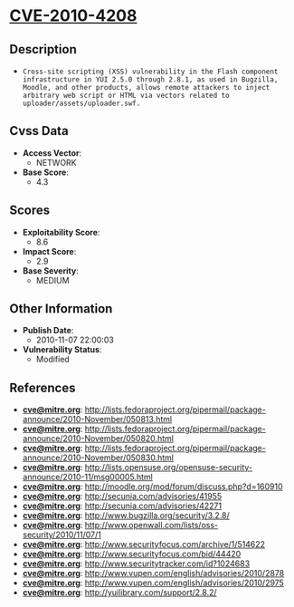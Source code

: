 
# [CVE-2010-4208](https://cve.mitre.org/cgi-bin/cvename.cgi?name=CVE-2010-4208)

## Description

- `Cross-site scripting (XSS) vulnerability in the Flash component infrastructure in YUI 2.5.0 through 2.8.1, as used in Bugzilla, Moodle, and other products, allows remote attackers to inject arbitrary web script or HTML via vectors related to uploader/assets/uploader.swf.`

## Cvss Data

- **Access Vector**:
  - NETWORK
- **Base Score**:
  - 4.3

## Scores

- **Exploitability Score**:
  - 8.6
- **Impact Score**:
  - 2.9
- **Base Severity**:
  - MEDIUM

## Other Information

- **Publish Date**:
  - 2010-11-07 22:00:03
- **Vulnerability Status**:
  - Modified

## References

- **cve@mitre.org**: http://lists.fedoraproject.org/pipermail/package-announce/2010-November/050813.html
- **cve@mitre.org**: http://lists.fedoraproject.org/pipermail/package-announce/2010-November/050820.html
- **cve@mitre.org**: http://lists.fedoraproject.org/pipermail/package-announce/2010-November/050830.html
- **cve@mitre.org**: http://lists.opensuse.org/opensuse-security-announce/2010-11/msg00005.html
- **cve@mitre.org**: http://moodle.org/mod/forum/discuss.php?d=160910
- **cve@mitre.org**: http://secunia.com/advisories/41955
- **cve@mitre.org**: http://secunia.com/advisories/42271
- **cve@mitre.org**: http://www.bugzilla.org/security/3.2.8/
- **cve@mitre.org**: http://www.openwall.com/lists/oss-security/2010/11/07/1
- **cve@mitre.org**: http://www.securityfocus.com/archive/1/514622
- **cve@mitre.org**: http://www.securityfocus.com/bid/44420
- **cve@mitre.org**: http://www.securitytracker.com/id?1024683
- **cve@mitre.org**: http://www.vupen.com/english/advisories/2010/2878
- **cve@mitre.org**: http://www.vupen.com/english/advisories/2010/2975
- **cve@mitre.org**: http://yuilibrary.com/support/2.8.2/
